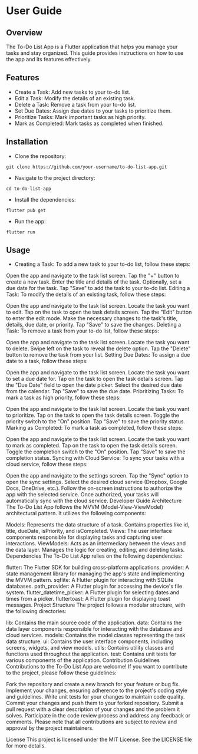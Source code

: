 # User Guide
## Overview
The To-Do List App is a Flutter application that helps you manage your tasks and stay organized. This guide provides instructions on how to use the app and its features effectively.

## Features
* Create a Task: Add new tasks to your to-do list.
* Edit a Task: Modify the details of an existing task.
* Delete a Task: Remove a task from your to-do list.
* Set Due Dates: Assign due dates to your tasks to prioritize them.
* Prioritize Tasks: Mark important tasks as high priority.
* Mark as Completed: Mark tasks as completed when finished.

## Installation
* Clone the repository:

```
git clone https://github.com/your-username/to-do-list-app.git
```
* Navigate to the project directory:

```
cd to-do-list-app
```
* Install the dependencies:

```
flutter pub get
```
* Run the app:
```
flutter run
```

## Usage
* Creating a Task: To add a new task to your to-do list, follow these steps:

Open the app and navigate to the task list screen.
Tap the "+" button to create a new task.
Enter the title and details of the task.
Optionally, set a due date for the task.
Tap "Save" to add the task to your to-do list.
Editing a Task: To modify the details of an existing task, follow these steps:

Open the app and navigate to the task list screen.
Locate the task you want to edit.
Tap on the task to open the task details screen.
Tap the "Edit" button to enter the edit mode.
Make the necessary changes to the task's title, details, due date, or priority.
Tap "Save" to save the changes.
Deleting a Task: To remove a task from your to-do list, follow these steps:

Open the app and navigate to the task list screen.
Locate the task you want to delete.
Swipe left on the task to reveal the delete option.
Tap the "Delete" button to remove the task from your list.
Setting Due Dates: To assign a due date to a task, follow these steps:

Open the app and navigate to the task list screen.
Locate the task you want to set a due date for.
Tap on the task to open the task details screen.
Tap the "Due Date" field to open the date picker.
Select the desired due date from the calendar.
Tap "Save" to save the due date.
Prioritizing Tasks: To mark a task as high priority, follow these steps:

Open the app and navigate to the task list screen.
Locate the task you want to prioritize.
Tap on the task to open the task details screen.
Toggle the priority switch to the "On" position.
Tap "Save" to save the priority status.
Marking as Completed: To mark a task as completed, follow these steps:

Open the app and navigate to the task list screen.
Locate the task you want to mark as completed.
Tap on the task to open the task details screen.
Toggle the completion switch to the "On" position.
Tap "Save" to save the completion status.
Syncing with Cloud Service: To sync your tasks with a cloud service, follow these steps:

Open the app and navigate to the settings screen.
Tap the "Sync" option to open the sync settings.
Select the desired cloud service (Dropbox, Google Docs, OneDrive, etc.).
Follow the on-screen instructions to authorize the app with the selected service.
Once authorized, your tasks will automatically sync with the cloud service.
Developer Guide
Architecture
The To-Do List App follows the MVVM (Model-View-ViewModel) architectural pattern. It utilizes the following components:

Models: Represents the data structure of a task. Contains properties like id, title, dueDate, isPriority, and isCompleted.
Views: The user interface components responsible for displaying tasks and capturing user interactions.
ViewModels: Acts as an intermediary between the views and the data layer. Manages the logic for creating, editing, and deleting tasks.
Dependencies
The To-Do List App relies on the following dependencies:

flutter: The Flutter SDK for building cross-platform applications.
provider: A state management library for managing the app's state and implementing the MVVM pattern.
sqflite: A Flutter plugin for interacting with SQLite databases.
path_provider: A Flutter plugin for accessing the device's file system.
flutter_datetime_picker: A Flutter plugin for selecting dates and times from a picker.
fluttertoast: A Flutter plugin for displaying toast messages.
Project Structure
The project follows a modular structure, with the following directories:

lib: Contains the main source code of the application.
data: Contains the data layer components responsible for interacting with the database and cloud services.
models: Contains the model classes representing the task data structure.
ui: Contains the user interface components, including screens, widgets, and view models.
utils: Contains utility classes and functions used throughout the application.
test: Contains unit tests for various components of the application.
Contribution Guidelines
Contributions to the To-Do List App are welcome! If you want to contribute to the project, please follow these guidelines:

Fork the repository and create a new branch for your feature or bug fix.
Implement your changes, ensuring adherence to the project's coding style and guidelines.
Write unit tests for your changes to maintain code quality.
Commit your changes and push them to your forked repository.
Submit a pull request with a clear description of your changes and the problem it solves.
Participate in the code review process and address any feedback or comments.
Please note that all contributions are subject to review and approval by the project maintainers.

License
This project is licensed under the MIT License. See the LICENSE file for more details.
